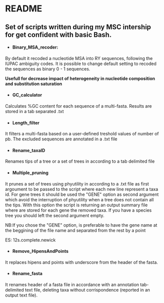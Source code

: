 README
================

## Set of scripts written during my MSC intership for get confident with basic Bash. 

  - #### Binary\_MSA\_recoder:

By default it recoded a nucleotide MSA into RY sequences, following the
IUPAC ambiguity codes. It is possible to change default setting to
recoded the sequences as binary 0 - 1 sequences.

**Usefull for decrease impact of heterogeneity in nucleotide composition
and substitution saturation**

  - #### GC\_calculator

Calculates %GC content for each sequence of a multi-fasta. Results are
stored in a tab separated .txt

  - #### Length\_filter

It filters a multi-fasta based on a user-defined treshold values of
number of pb. The excluded sequences are annotated in a .txt file

  - #### Rename\_taxaID
  
Renames tips of a tree or a set of trees in according to a tab delimited file

  - #### Multiple\_pruning
  
It prunes a set of trees using phyutility in according to a .txt file as first argoument to be passed to the script where each new line represent a taxa id. For gene trees it should be used the "GENE" option as second argument which avoid the interruption of phyutility when a tree does not contain all the tips. With this option the script is returning an output summary file where are stored for each gene the removed taxa. If you have a species tree you should left the second argument empty.

NB:If you chose the "GENE" option, is preferable to have the gene name at the beggining of the file name and separated from the rest by a point

  ES: 12s.complete.newick
  
  - #### Remove\_HipensAndPoints
  
It replaces hipens and points with underscore from the header of the fasta.
 
  - #### Rename\_fasta

It renames header of a fasta file in accordance with an annotation tab-delimited text file, deleting taxa without corrispondence (reported in an output text file).
